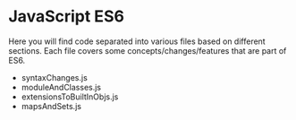 JavaScript ES6 
==============

Here you will find code separated into various files based on different sections. Each file covers some concepts/changes/features that are part of ES6.

- syntaxChanges.js
- moduleAndClasses.js
- extensionsToBuiltInObjs.js
- mapsAndSets.js
